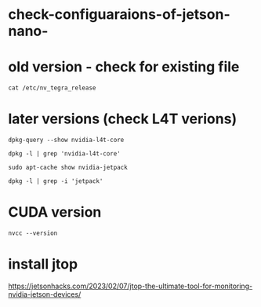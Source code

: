 # check-configuaraions-of-jetson-nano-

# old version - check for existing file

`cat /etc/nv_tegra_release`

# later versions (check L4T verions)

`dpkg-query --show nvidia-l4t-core`

`dpkg -l | grep 'nvidia-l4t-core'`

`sudo apt-cache show nvidia-jetpack`

`dpkg -l | grep -i 'jetpack'`

# CUDA version

`nvcc --version`


# install jtop

https://jetsonhacks.com/2023/02/07/jtop-the-ultimate-tool-for-monitoring-nvidia-jetson-devices/
